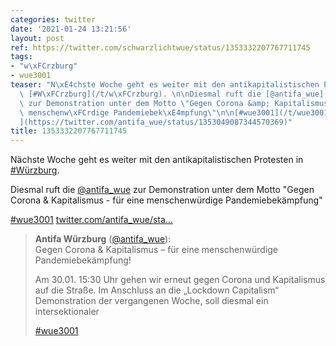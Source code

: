 ```yaml
---
categories: twitter
date: '2021-01-24 13:21:56'
layout: post
ref: https://twitter.com/schwarzlichtwue/status/1353332207767711745
tags:
- "w\xFCrzburg"
- wue3001
teaser: "N\xE4chste Woche geht es weiter mit den antikapitalistischen Protesten in\
  \ [#W\xFCrzburg](/t/w\xFCrzburg). \n\nDiesmal ruft die [@antifa_wue](https://twitter.com/antifa_wue)\
  \ zur Demonstration unter dem Motto \"Gegen Corona &amp; Kapitalismus - f\xFCr eine\
  \ menschenw\xFCrdige Pandemiebek\xE4mpfung\"\n\n[#wue3001](/t/wue3001) [twitter.com/antifa_wue/sta\u2026\
  ](https://twitter.com/antifa_wue/status/1353049087344570369)"
title: 1353332207767711745
---
```

Nächste Woche geht es weiter mit den antikapitalistischen Protesten in [#Würzburg](/t/würzburg). 

Diesmal ruft die [@antifa_wue](https://twitter.com/antifa_wue) zur Demonstration unter dem Motto "Gegen Corona &amp; Kapitalismus - für eine menschenwürdige Pandemiebekämpfung"

[#wue3001](/t/wue3001) [twitter.com/antifa_wue/sta…](https://twitter.com/antifa_wue/status/1353049087344570369)
> <b>Antifa Würzburg</b> ([@antifa_wue](https://twitter.com/antifa_wue)):  
>Gegen Corona &amp; Kapitalismus – für eine menschenwürdige Pandemiebekämpfung!  
>  
>  
>  
>Am 30.01. 15:30 Uhr gehen wir erneut gegen Corona und Kapitalismus auf die Straße. Im Anschluss an die „Lockdown Capitalism“ Demonstration der vergangenen Woche, soll diesmal ein intersektionaler  
>  
>[#wue3001](/t/wue3001)   

